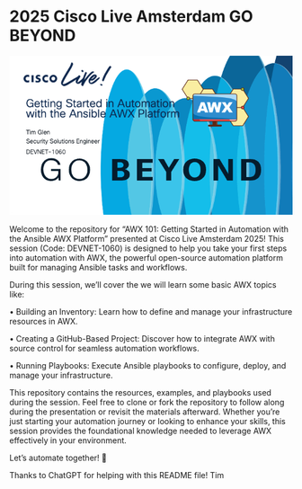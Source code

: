# 2025 Cisco Live Amsterdam GO BEYOND

![AWX 101 Session](images/github-banner.png)

Welcome to the repository for “AWX 101: Getting Started in Automation with the Ansible AWX Platform” presented at Cisco Live Amsterdam 2025! This session (Code: DEVNET-1060) is designed to help you take your first steps into automation with AWX, the powerful open-source automation platform built for managing Ansible tasks and workflows.

During this session, we’ll cover the we will learn some basic AWX topics like:

• Building an Inventory: Learn how to define and manage your infrastructure resources in AWX.

• Creating a GitHub-Based Project: Discover how to integrate AWX with source control for seamless automation workflows.

• Running Playbooks: Execute Ansible playbooks to configure, deploy, and manage your infrastructure.

This repository contains the resources, examples, and playbooks used during the session. Feel free to clone or fork the repository to follow along during the presentation or revisit the materials afterward. Whether you’re just starting your automation journey or looking to enhance your skills, this session provides the foundational knowledge needed to leverage AWX effectively in your environment.

Let’s automate together! 🚀

Thanks to ChatGPT for helping with this README file! Tim
